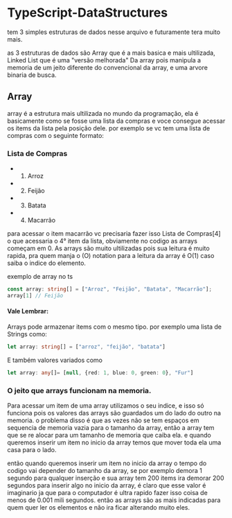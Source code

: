 # TypeScript-DataStructures

tem 3 simples estruturas de dados nesse arquivo e futuramente tera muito mais.

as 3 estruturas de dados são Array que é a mais basica e mais ultilizada, Linked List que é uma "versão melhorada" Da array pois manipula a memoria de um jeito diferente do convencional da array, e uma arvore binaria de busca.


## Array

array é a estrutura mais ultilizada no mundo da programação, ela é basicamente como se fosse uma lista da compras e voce consegue acessar os items da lista pela posição dele.
por exemplo se vc tem uma lista de compras com o seguinte formato:

### Lista de Compras
- 1. Arroz
- 2. Feijão
- 3. Batata
- 4. Macarrão

para acessar o item macarrão vc precisaria fazer isso Lista de Compras[4] o que acessaria o 4° item da lista, obviamente no codigo as arrays começam em 0.
As arrays são muito ultilizadas pois sua leitura é muito rapida, pra quem manja o (O) notation para a leitura da array é O(1) caso saiba o indice do elemento.

exemplo de array no ts 
```ts
const array: string[] = ["Arroz", "Feijão", "Batata", "Macarrão"];
array[1] // Feijão
```

#### Vale Lembrar:
Arrays pode armazenar items com o mesmo tipo. por exemplo uma lista de Strings
como:
```ts
let array: string[] = ["arroz", "feijão", "batata"]
```
E também valores variados como 
```ts
let array: any[]= [null, {red: 1, blue: 0, green: 0}, "Fur"] 
```

### O jeito que arrays funcionam na memoria.

Para acessar um item de uma array utilizamos o seu indice, e isso só funciona pois os valores das arrays são guardados um do lado do outro na memoria. o problema disso é que as vezes não se tem espaços em sequencia de memoria vazia para o tamanho da array, então a array tem que se re alocar para um tamanho de memoria que caiba ela. e quando queremos inserir um item no inicio da array temos que mover toda ela uma casa para o lado.

então quando queremos inserir um item no inicio da array o tempo do codigo vai depender do tamanho da array, se por exemplo demora 1 segundo para qualquer inserção e sua array tem 200 items ira demorar 200 segundos para inserir algo no inicio da array, é claro que esse valor é imaginario ja que para o computador é ultra rapido fazer isso coisa de menos de 0.001 mili segundos.
então as arrays são as mais indicadas para quem quer ler os elementos e não ira ficar alterando muito eles.


